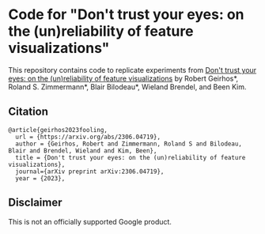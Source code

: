 # Code for "Don't trust your eyes: on the (un)reliability of feature visualizations"

This repository contains code to replicate experiments from [Don't trust your eyes: on the (un)reliability of feature visualizations](https://arxiv.org/abs/2306.04719) by Robert Geirhos*, Roland S. Zimmermann*, Blair Bilodeau*, Wieland Brendel, and Been Kim.


## Citation
```
@article{geirhos2023fooling,
  url = {https://arxiv.org/abs/2306.04719},
  author = {Geirhos, Robert and Zimmermann, Roland S and Bilodeau, Blair and Brendel, Wieland and Kim, Been},
  title = {Don't trust your eyes: on the (un)reliability of feature visualizations},
  journal={arXiv preprint arXiv:2306.04719},
  year = {2023},
```

## Disclaimer
This is not an officially supported Google product.


